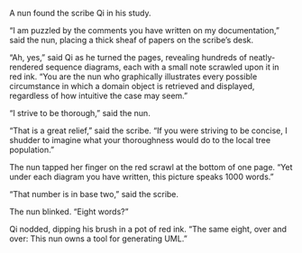 A nun found the scribe Qi in his study.

“I am puzzled by the comments you have written on my
documentation,” said the nun, placing a thick sheaf of
papers on the scribe’s desk.

“Ah, yes,” said Qi as he turned the pages, revealing
hundreds of neatly-rendered sequence diagrams, each with a
small note scrawled upon it in red ink.  “You are the nun
who graphically illustrates every possible circumstance in
which a domain object is retrieved and displayed, regardless
of how intuitive the case may seem.”

“I strive to be thorough,” said the nun.

“That is a great relief,” said the scribe. “If
you were striving to be concise, I shudder to
imagine what your thoroughness would do
to the local tree population.”

The nun tapped her finger on the red scrawl at the
bottom of one page.  “Yet under each diagram you
have written, this picture speaks 1000 words.”

“That number is in base two,” said the scribe.

The nun blinked.  “Eight words?”

Qi nodded, dipping his brush in a pot of red ink.
“The same eight, over and over: This nun owns a tool
for generating UML.”
